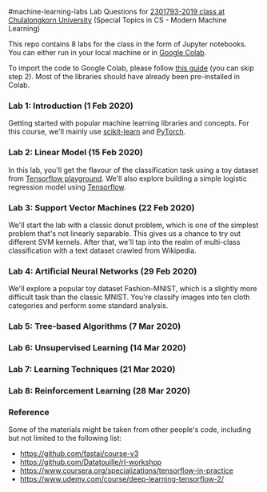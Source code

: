 #machine-learning-labs
Lab Questions for [2301793-2019 class at Chulalongkorn University](https://classroom.google.com/c/NDg2MjYzOTE0OTda) (Special Topics in CS - Modern Machine Learning)

This repo contains 8 labs for the class in the form of Jupyter notebooks. You can either run in your local machine or in [Google Colab](https://colab.research.google.com/notebooks/welcome.ipynb#recent=true).

To import the code to Google Colab, please follow [this guide](https://course.fast.ai/start_colab.html) (you can skip step 2). Most of the libraries should have already been pre-installed in Colab.

### Lab 1: Introduction (1 Feb 2020)

Getting started with popular machine learning libraries and concepts. For this course, we'll mainly use [scikit-learn](https://scikit-learn.org/) and [PyTorch](https://pytorch.org/). 

### Lab 2: Linear Model (15 Feb 2020)

In this lab, you'll get the flavour of the classification task using a toy dataset from [Tensorflow playground](https://playground.tensorflow.org/). We'll also explore building a simple logistic regression model using [Tensorflow](https://www.tensorflow.org/).

### Lab 3: Support Vector Machines (22 Feb 2020)

We'll start the lab with a classic donut problem, which is one of the simplest problem that's not linearly separable. This gives us a chance to try out different SVM kernels. After that, we'll tap into the realm of multi-class classification with a text dataset crawled from Wikipedia.

### Lab 4: Artificial Neural Networks (29 Feb 2020)

We'll explore a popular toy dataset Fashion-MNIST, which is a slightly more difficult task than the classic MNIST. You're classify images into ten cloth categories and perform some standard analysis.

### Lab 5: Tree-based Algorithms (7 Mar 2020)


### Lab 6: Unsupervised Learning (14 Mar 2020)


### Lab 7: Learning Techniques (21 Mar 2020)

### Lab 8: Reinforcement Learning (28 Mar 2020)

### Reference

Some of the materials might be taken from other people's code, including but not limited to the following list:

* https://github.com/fastai/course-v3
* https://github.com/Datatouille/rl-workshop
* https://www.coursera.org/specializations/tensorflow-in-practice
* https://www.udemy.com/course/deep-learning-tensorflow-2/
